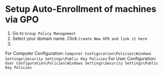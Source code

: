 # Setup Auto-Enrollment of machines via GPO

1. Go to `Group Policy Management`
2. Select your domain name. Click `Create New GPO and link it here`
3. 

For Computer Configuration: `Computer Configuration\Policies\Windows Settings\Security Settings\Public Key Policies`
For User Configuration: `User Configuration\Policies\Windows Settings\Security Settings\Public Key Policies`
